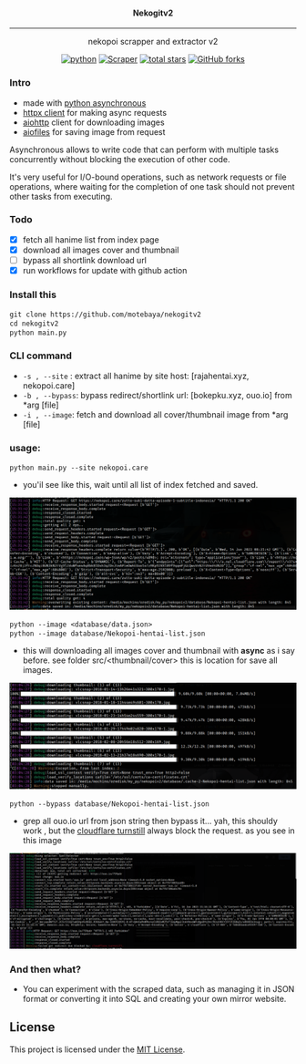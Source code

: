 <div align='center'>
    <h4> Nekogitv2 </h4>
    <hr>
    <p> nekopoi scrapper and extractor v2</p>

[![python](https://img.shields.io/badge/python-3.10.6-blue?logo=python&logoColor=yellow)](https://www.python.org/downloads/release/python-3100/)
[![Scraper](https://img.shields.io/badge/page-scrapper-red?logo=strapi&logoColor=blue)](https://example.com)
[![total stars](https://img.shields.io/github/stars/motebaya/nekogitv2.svg?style=social)](https://github.com/motebaya/nekogitv2/stargazers)
[![GitHub forks](https://img.shields.io/github/forks/motebaya/nekogitv2.svg?style=social)](https://github.com/motebaya/nekogitv2/network/members)

</div>

### Intro

- made with [python asynchronous](https://docs.python.org/3/library/asyncio.html)
- [httpx client](https://www.python-httpx.org/async/) for making async requests
- [aiohttp](https://docs.aiohttp.org/en/stable/) client for downloading images
- [aiofiles](https://pypi.org/project/aiofiles/) for saving image from request

Asynchronous allows to write code that can perform with multiple tasks concurrently without blocking the execution of other code.

It's very useful for I/O-bound operations, such as network requests or file operations, where waiting for the completion of one task should not prevent other tasks from executing.

### Todo

- [x] fetch all hanime list from index page
- [x] download all images cover and thumbnail
- [ ] bypass all shortlink download url
- [x] run workflows for update with github action

### Install this

```
git clone https://github.com/motebaya/nekogitv2
cd nekogitv2
python main.py
```

### CLI command

- `-s , --site` : extract all hanime by site host: [rajahentai.xyz, nekopoi.care]
- `-b , --bypass`: bypass redirect/shortlink url: [bokepku.xyz, ouo.io] from \*arg [file]
- `-i , --image`: fetch and download all cover/thumbnail image from \*arg [file]

### usage:

```
python main.py --site nekopoi.care
```

- you'il see like this, wait until all list of index fetched and saved.

![image](src/main-fetch-all.png)

```
python --image <database/data.json>
python --image database/Nekopoi-hentai-list.json
```

- this will downloading all images cover and thumbnail with **async** as i say before. see folder src/<thumbnail/cover> this is location for save all images.

![downloading image](src/main-downloading-image.png)

```
python --bypass database/Nekopoi-hentai-list.json
```

- grep all ouo.io url from json string then bypass it... yah, this shouldy work , but the [cloudflare turnstill](https://www.cloudflare.com/products/turnstile/) always block the request. as you see in this image

![main bypass](src/main-bypass.png)

### And then what?

- You can experiment with the scraped data, such as managing it in JSON format or converting it into SQL and creating your own mirror website.

## License

This project is licensed under the [MIT License](LICENSE).

